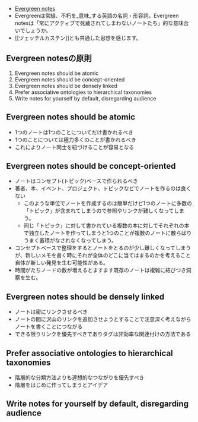 - [Evergreen notes](https://notes.andymatuschak.org/Evergreen_notes)
- Evergreenは常緑、不朽を_意味_する英語の名詞・形容詞。Evergreen notesは「常にアクティブで死蔵されてしまわないノートたち」的な意味合いでしょうか。
- [[ツェッテルカステン]]とも共通した思想を感じます。

## Evergreen notesの原則
1. Evergreen notes should be atomic
2. Evergreen notes should be concept-oriented 
3. Evergreen notes should be densely linked 
4. Prefer associative ontologies to hierarchical taxonomies
5. Write notes for yourself by default, disregarding audience

## Evergreen notes should be atomic
- 1つのノートは1つのことについてだけ書かれるべき
- 1つのことについては極力多くのことが書かれるべき
- これによりノート同士を紐づけることが容易となる

## Evergreen notes should be concept-oriented 
- ノートはコンセプト(トピック)ベースで作られるべき
- 著者、本、イベント、プロジェクト、トピックなどでノートを作るのは良くない
	- このような単位でノートを作成するのは簡単だけど1つのノートに多数の「トピック」が含まれてしまうので参照やリンクが難しくなってしまう。
	- 同じ「トピック」に対して書かれている複数の本に対してそれぞれの本で独立したノートを作ってしまうと1つのことが複数のノートに散らばりうまく蓄積がなされなくなってしまう。
- コンセプトベースで整理をするとノートをとるのが少し難しくなってしまうが、新しいメモを書く時にそれが全体のどこに当てはまるのかを考えること自体が新しい発見を生む可能性がある。
- 時間がたちノードの数が増えるとますます既存のノートは複雑に結びつき洞察を生む。

## Evergreen notes should be densely linked
- ノートは密にリンクさせるべき
- ノートの間に沢山のリンクを追加させようとすることで注意深く考えながらノートを書くことにつながる
- できる限りリンクを優先すべきでありタグは非効率な関連付けの方法である

## Prefer associative ontologies to hierarchical taxonomies
- 階層的な分類方法よりも連想的なつながりを優先すべき
- 階層をはじめに作ってしまうとアイデア


## Write notes for yourself by default, disregarding audience

